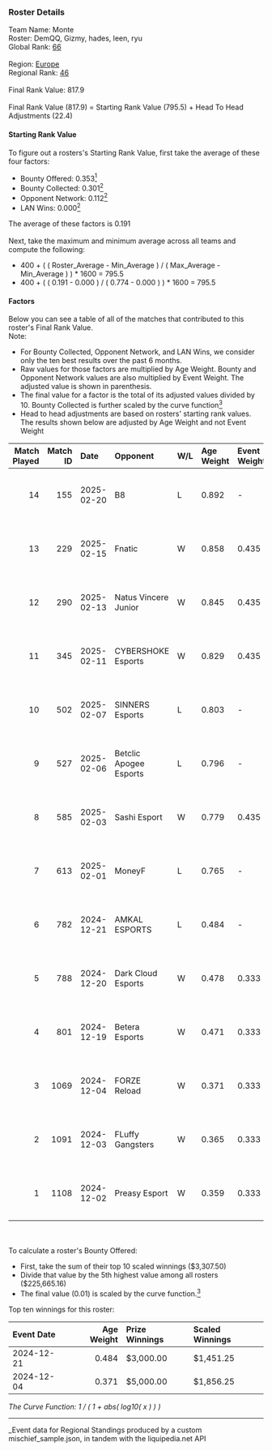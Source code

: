 ### Roster Details<br />
Team Name: Monte<br />
Roster: DemQQ, Gizmy, hades, leen, ryu<br />
Global Rank: [66](../../standings_global_2025_04_07.md)<br />
<br />
Region: [Europe]( ../../standings_europe_2025_04_07.md)<br />
Regional Rank: [46]( ../../standings_europe_2025_04_07.md)<br />
<br />
Final Rank Value:  817.9<br />
<br />
Final Rank Value (817.9) = Starting Rank Value (795.5) + Head To Head Adjustments (22.4)<br />

#### Starting Rank Value<br />
To figure out a rosters's Starting Rank Value, first take the average of these four factors:<br />
- Bounty Offered: 0.353[<sup>1</sup>](#table2)
- Bounty Collected: 0.301[<sup>2</sup>](#table1)
- Opponent Network: 0.112[<sup>2</sup>](#table1)
- LAN Wins: 0.000[<sup>2</sup>](#table1)

The average of these factors is 0.191<br />
<br />
Next, take the maximum and minimum average across all teams and compute the following:<br />
- 400 + ( ( Roster_Average - Min_Average ) / ( Max_Average - Min_Average ) ) * 1600 = 795.5
- 400 + ( ( 0.191 - 0.000 ) / ( 0.774 - 0.000 ) ) * 1600 = 795.5


#### Factors<br />
Below you can see a table of all of the matches that contributed to this roster's Final Rank Value.<br />
Note:<br />

- For Bounty Collected, Opponent Network, and LAN Wins, we consider only the ten best results over the past 6 months.
- Raw values for those factors are multiplied by Age Weight. Bounty and Opponent Network values are also multiplied by Event Weight. The adjusted value is shown in parenthesis.
- The final value for a factor is the total of its adjusted values divided by 10. Bounty Collected is further scaled by the curve function[<sup>3</sup>](#curveFunction)
- Head to head adjustments are based on rosters' starting rank values. The results shown below are adjusted by Age Weight and not Event Weight
<span id="table1"></span><br />


| Match Played | Match ID | Date       | Opponent               | W/L | Age Weight | Event Weight | Bounty Collected | Opponent Network | LAN Wins  | H2H Adj. | Roster                           |
| -: | -: | :- | :- | :- | :- | :- | :- | :- | :- | -: | :- |
|           14 |      155 | 2025-02-20 | B8                     | L   | 0.892      | -            | -                | -                | -         |    -7.92 | DemQQ, Gizmy, hades, leen, ryu   |
|           13 |      229 | 2025-02-15 | Fnatic                 | W   | 0.858      | 0.435        | 0.027 (0.010)    | 0.467 (0.174)    | 0 (0.000) |    18.56 | DemQQ, dycha, Gizmy, hades, ryu  |
|           12 |      290 | 2025-02-13 | Natus Vincere Junior   | W   | 0.845      | 0.435        | 0.068 (0.025)    | 0.744 (0.273)    | 0 (0.000) |    15.33 | DemQQ, dycha, Gizmy, hades, ryu  |
|           11 |      345 | 2025-02-11 | CYBERSHOKE Esports     | W   | 0.829      | 0.435        | 0.010 (0.004)    | 1.000 (0.360)    | 0 (0.000) |    13.65 | DemQQ, dycha, Gizmy, hades, ryu  |
|           10 |      502 | 2025-02-07 | SINNERS Esports        | L   | 0.803      | -            | -                | -                | -         |   -11.87 | DemQQ, dycha, Gizmy, hades, ryu  |
|            9 |      527 | 2025-02-06 | Betclic Apogee Esports | L   | 0.796      | -            | -                | -                | -         |   -11.04 | DemQQ, dycha, Gizmy, hades, ryu  |
|            8 |      585 | 2025-02-03 | Sashi Esport           | W   | 0.779      | 0.435        | 0.007 (0.002)    | 0.545 (0.184)    | 0 (0.000) |    14.68 | DemQQ, dycha, Gizmy, hades, ryu  |
|            7 |      613 | 2025-02-01 | MoneyF                 | L   | 0.765      | -            | -                | -                | -         |   -19.62 | DemQQ, dycha, Gizmy, hades, ryu  |
|            6 |      782 | 2024-12-21 | AMKAL ESPORTS          | L   | 0.484      | -            | -                | -                | -         |    -9.28 | fnl, Gizmy, leen, ryu, shield    |
|            5 |      788 | 2024-12-20 | Dark Cloud Esports     | W   | 0.478      | 0.333        | 0.021 (0.003)    | 0.283 (0.045)    | 0 (0.000) |     6.07 | fnl, Gizmy, leen, ryu, shield    |
|            4 |      801 | 2024-12-19 | Betera Esports         | W   | 0.471      | 0.333        | 0.000 (0.000)    | 0.036 (0.006)    | 0 (0.000) |     1.41 | AiyvaN, Gizmy, leen, ryu, shield |
|            3 |     1069 | 2024-12-04 | FORZE Reload           | W   | 0.371      | 0.333        | 0.015 (0.002)    | 0.096 (0.012)    | 0 (0.000) |     4.34 | fnl, Gizmy, leen, ryu, shield    |
|            2 |     1091 | 2024-12-03 | FLuffy Gangsters       | W   | 0.365      | 0.333        | 0.004 (0.000)    | 0.316 (0.038)    | 0 (0.000) |     4.06 | fnl, Gizmy, leen, ryu, shield    |
|            1 |     1108 | 2024-12-02 | Preasy Esport          | W   | 0.359      | 0.333        | 0.006 (0.001)    | 0.209 (0.025)    | 0 (0.000) |     3.99 | fnl, Gizmy, leen, ryu, shield    |

<br />
<span id="table2"></span><br />
To calculate a roster's Bounty Offered:<br />

- First, take the sum of their top 10 scaled winnings ($3,307.50)
- Divide that value by the 5th highest value among all rosters ($225,665.16)
- The final value (0.01) is scaled by the curve function.[<sup>3</sup>](#curveFunction)

Top ten winnings for this roster:<br />

| Event Date | Age Weight | Prize Winnings | Scaled Winnings |
| :- | -: | :- | :- |
| 2024-12-21 |      0.484 | $3,000.00      | $1,451.25       |
| 2024-12-04 |      0.371 | $5,000.00      | $1,856.25       |


<span id="curveFunction"></span>_The Curve Function: 1 / ( 1 + abs( log10( x ) ) )_<br />

---
_Event data for Regional Standings produced by a custom mischief_sample.json, in tandem with the liquipedia.net API<br />
